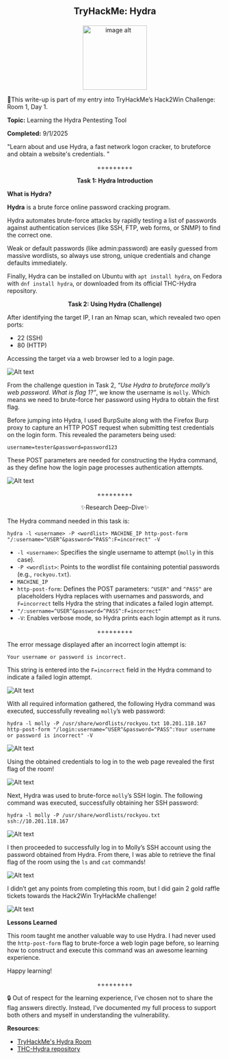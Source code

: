 **<p align="center">TryHackMe: Hydra</p>**
---

<p align="center">
<img
src="https://github.com/chaiexe/TryHackMe-Write-ups/blob/main/Red-Team/Hydra/Images/Room%20Icon.png" alt="image alt" width="150" />
</p>

📍This write-up is part of my entry into TryHackMe’s Hack2Win Challenge: Room 1, Day 1.

**Topic:** Learning the Hydra Pentesting Tool

**Completed:** 9/1/2025

"Learn about and use Hydra, a fast network logon cracker, to bruteforce and obtain a website's credentials. "

<p align="center">+++++++++</p>

**<p align="center">Task 1: Hydra Introduction</p>**

**What is Hydra?**

**Hydra** is a brute force online password cracking program.

Hydra automates brute-force attacks by rapidly testing a list of passwords against authentication services (like SSH, FTP, web forms, or SNMP) to find the correct one.

Weak or default passwords (like admin:password) are easily guessed from massive wordlists, so always use strong, unique credentials and change defaults immediately.

Finally, Hydra can be installed on Ubuntu with `apt install hydra`, on Fedora with `dnf install hydra`, or downloaded from its official THC-Hydra repository.


**<p align="center">Task 2: Using Hydra (Challenge)</p>**

After identifying the target IP, I ran an Nmap scan, which revealed two open ports:
- 22 (SSH)
- 80 (HTTP)

Accessing the target via a web browser led to a login page.

![Alt text](https://github.com/chaiexe/TryHackMe-Write-ups/blob/main/Red-Team/Hydra/Images/Screenshot%201.png)

From the challenge question in Task 2, *“Use Hydra to bruteforce molly’s web password. What is flag 1?”*, we know the username is `molly`. Which means we need to brute-force her password using Hydra to obtain the first flag.

Before jumping into Hydra, I used BurpSuite along with the Firefox Burp proxy to capture an HTTP POST request when submitting test credentials on the login form. This revealed the parameters being used:
```
username=tester&password=password123
```
These POST parameters are needed for constructing the Hydra command, as they define how the login page processes authentication attempts.

![Alt text](https://github.com/chaiexe/TryHackMe-Write-ups/blob/main/Red-Team/Hydra/Images/Screenshot%202.png)

<p align="center">+++++++++</p>

<p align="center">✨Research Deep-Dive✨</p>

The Hydra command needed in this task is:
```
hydra -l <username> -P <wordlist> MACHINE_IP http-post-form "/:username=^USER^&password=^PASS^:F=incorrect" -V
```
- `-l <username>`: Specifies the single username to attempt (`molly` in this case).
- `-P <wordlist>`: Points to the wordlist file containing potential passwords (e.g., `rockyou.txt`).
- `MACHINE_IP`
- `http-post-form`: Defines the POST parameters: `^USER^` and `^PASS^` are placeholders Hydra replaces with usernames and passwords, and `F=incorrect` tells Hydra the string that indicates a failed login attempt.
- `"/:username=^USER^&password=^PASS^:F=incorrect"`
- `-V`: Enables verbose mode, so Hydra prints each login attempt as it runs.

<p align="center">+++++++++</p>

The error message displayed after an incorrect login attempt is:
```
Your username or password is incorrect.
```

This string is entered into the `F=incorrect` field in the Hydra command to indicate a failed login attempt.

![Alt text](https://github.com/chaiexe/TryHackMe-Write-ups/blob/main/Red-Team/Hydra/Images/Screenshot%203.png)

With all required information gathered, the following Hydra command was executed, successfully revealing `molly`’s web password:
```
hydra -l molly -P /usr/share/wordlists/rockyou.txt 10.201.118.167 http-post-form "/login:username=^USER^&password=^PASS^:Your username or password is incorrect" -V
```

![Alt text](https://github.com/chaiexe/TryHackMe-Write-ups/blob/main/Red-Team/Hydra/Images/Screenshot%204.png)

Using the obtained credentials to log in to the web page revealed the first flag of the room!

![Alt text](https://github.com/chaiexe/TryHackMe-Write-ups/blob/main/Red-Team/Hydra/Images/Screenshot%205.png)

Next, Hydra was used to brute-force `molly`’s SSH login. The following command was executed, successfully obtaining her SSH password:
```
hydra -l molly -P /usr/share/wordlists/rockyou.txt ssh://10.201.118.167
```

![Alt text](https://github.com/chaiexe/TryHackMe-Write-ups/blob/main/Red-Team/Hydra/Images/Screenshot%206.png)

I then proceeded to successfully log in to Molly’s SSH account using the password obtained from Hydra. From there, I was able to retrieve the final flag of the room using the `ls` and `cat` commands!

![Alt text](https://github.com/chaiexe/TryHackMe-Write-ups/blob/main/Red-Team/Hydra/Images/Screenshot%207.png)

I didn’t get any points from completing this room, but I did gain 2 gold raffle tickets towards the Hack2Win TryHackMe challenge! 

![Alt text](https://github.com/chaiexe/TryHackMe-Write-ups/blob/main/Red-Team/Hydra/Images/Screenshot%208.png)

**Lessons Learned**

This room taught me another valuable way to use Hydra. I had never used the `http-post-form` flag to brute-force a web login page before, so learning how to construct and execute this command was an awesome learning experience.

Happy learning!

<p align="center">+++++++++</p>

🔒 Out of respect for the learning experience, I’ve chosen not to share the flag answers directly. Instead, I’ve documented my full process to support both others and myself in understanding the vulnerability.

**Resources**:
- [TryHackMe's Hydra Room](https://tryhackme.com/room/hydra?ref=blog.tryhackme.com)
- [THC-Hydra repository](https://github.com/vanhauser-thc/thc-hydra)
